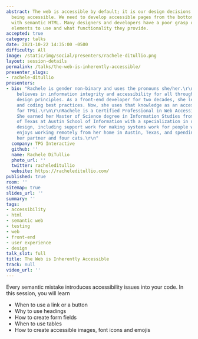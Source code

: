 ```yaml
---
abstract: The web is accessible by default; it is our design decisions that stop it
  being accessible. We need to develop accessible pages from the bottom up, starting
  with semantic HTML. Many designers and developers have a poor grasp of what native
  elements to use and what functionality they provide.
accepted: true
category: talks
date: 2021-10-22 14:35:00 -0500
difficulty: All
image: /static/img/social/presenters/rachele-ditullio.png
layout: session-details
permalink: /talks/the-web-is-inherently-accessible/
presenter_slugs:
- rachele-ditullio
presenters:
- bio: "Rachele is gender non-binary and uses the pronouns she/her.\r\n\r\nRachele
    believes in information integrity and accessibility for all through inclusive
    design principles. As a front-end developer for two decades, she learned web standards
    and coding best practices. Now, she uses that knowledge as an accessibility engineer
    for TPGi.\r\n\r\nRachele is a Certified Professional in Web Accessibility (CPWA).
    She earned her Master of Science degree in Information Studies from the University
    of Texas at Austin School of Information with a specialization in user experience
    design, including support work for making systems work for people with disabilities.\r\n\r\nRachele
    enjoys working remotely from her home in Austin, Texas, and spending time with
    her partner and four cats.\r\n"
  company: TPG Interactive
  github: ''
  name: Rachele DiTullio
  photo_url: ''
  twitter: racheleditullio
  website: https://racheleditullio.com/
published: true
room: ''
sitemap: true
slides_url: ''
summary: ''
tags:
- accessibility
- html
- semantic web
- testing
- web
- front-end
- user experience
- design
talk_slot: full
title: The Web is Inherently Accessible
track: null
video_url: ''
---
```


Every semantic mistake introduces accessibility issues into your code. In this session, you will learn

* When to use a link or a button
* Why to use headings
* How to create form fields
* When to use tables
* How to create accessible images, font icons and emojis
